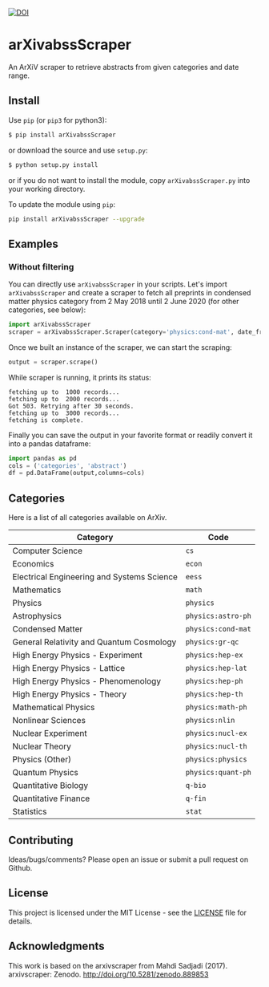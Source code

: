 [![DOI](https://zenodo.org/badge/DOI/10.5281/zenodo.889853.svg)](https://doi.org/10.5281/zenodo.889853)

# arXivabssScraper
An ArXiV scraper to retrieve abstracts from given categories and date range.

## Install

Use `pip` (or `pip3` for python3):

```bash
$ pip install arXivabssScraper
```

or download the source and use `setup.py`:

```bash
$ python setup.py install
```

or if you do not want to install the module, copy `arXivabssScraper.py` into your working
directory.

To update the module using `pip`:
```bash
pip install arXivabssScraper --upgrade
```

## Examples

### Without filtering

You can directly use `arXivabssScraper` in your scripts. Let's import `arXivabssScraper`
and create a scraper to fetch all preprints in condensed matter physics category
from 2 May 2018 until 2 June 2020 (for other categories, see below):

```python
import arXivabssScraper
scraper = arXivabssScraper.Scraper(category='physics:cond-mat', date_from='2018-05-02',date_until='2020-06-02')
```
Once we built an instance of the scraper, we can start the scraping:

```python
output = scraper.scrape()
```
While scraper is running, it prints its status:

```
fetching up to  1000 records...
fetching up to  2000 records...
Got 503. Retrying after 30 seconds.
fetching up to  3000 records...
fetching is complete.
```

Finally you can save the output in your favorite format or readily convert it into a pandas dataframe:
```python
import pandas as pd
cols = ('categories', 'abstract')
df = pd.DataFrame(output,columns=cols)
```


## Categories
Here is a list of all categories available on ArXiv.

| Category | Code |
| --- | --- |
| Computer Science | `cs` |
| Economics | `econ` |
| Electrical Engineering and Systems Science | `eess` |
| Mathematics | `math` |
| Physics | `physics` |
| Astrophysics | `physics:astro-ph` |
| Condensed Matter | `physics:cond-mat` |
| General Relativity and Quantum Cosmology | `physics:gr-qc` |
| High Energy Physics - Experiment | `physics:hep-ex` |
| High Energy Physics - Lattice | `physics:hep-lat` |
| High Energy Physics - Phenomenology | `physics:hep-ph` |
| High Energy Physics - Theory | `physics:hep-th` |
| Mathematical Physics | `physics:math-ph` |
| Nonlinear Sciences | `physics:nlin` |
| Nuclear Experiment | `physics:nucl-ex` |
| Nuclear Theory | `physics:nucl-th` |
| Physics (Other) | `physics:physics` |
| Quantum Physics | `physics:quant-ph` |
| Quantitative Biology | `q-bio` |
| Quantitative Finance | `q-fin` |
| Statistics | `stat` |

## Contributing
Ideas/bugs/comments? Please open an issue or submit a pull request on Github.

## License
This project is licensed under the MIT License - see the [LICENSE](LICENSE) file for details.

## Acknowledgments
This work is based on the arxivscraper from 
Mahdi Sadjadi (2017). arxivscraper: Zenodo. http://doi.org/10.5281/zenodo.889853
